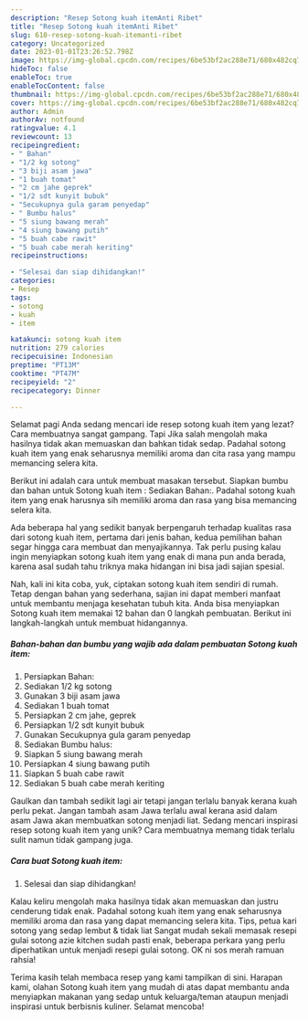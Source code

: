 ```yaml
---
description: "Resep Sotong kuah itemAnti Ribet"
title: "Resep Sotong kuah itemAnti Ribet"
slug: 610-resep-sotong-kuah-itemanti-ribet
category: Uncategorized
date: 2023-01-01T23:26:52.798Z
image: https://img-global.cpcdn.com/recipes/6be53bf2ac288e71/680x482cq70/sotong-kuah-item-foto-resep-utama.jpg
hideToc: false
enableToc: true
enableTocContent: false
thumbnail: https://img-global.cpcdn.com/recipes/6be53bf2ac288e71/680x482cq70/sotong-kuah-item-foto-resep-utama.jpg
cover: https://img-global.cpcdn.com/recipes/6be53bf2ac288e71/680x482cq70/sotong-kuah-item-foto-resep-utama.jpg
author: Admin
authorAv: notfound
ratingvalue: 4.1
reviewcount: 13
recipeingredient:
- " Bahan"
- "1/2 kg sotong"
- "3 biji asam jawa"
- "1 buah tomat"
- "2 cm jahe geprek"
- "1/2 sdt kunyit bubuk"
- "Secukupnya gula garam penyedap"
- " Bumbu halus"
- "5 siung bawang merah"
- "4 siung bawang putih"
- "5 buah cabe rawit"
- "5 buah cabe merah keriting"
recipeinstructions:

- "Selesai dan siap dihidangkan!"
categories:
- Resep
tags:
- sotong
- kuah
- item

katakunci: sotong kuah item 
nutrition: 279 calories
recipecuisine: Indonesian
preptime: "PT13M"
cooktime: "PT47M"
recipeyield: "2"
recipecategory: Dinner

---
```



Selamat pagi Anda sedang mencari ide resep sotong kuah item yang lezat? Cara membuatnya sangat gampang. Tapi Jika salah mengolah maka hasilnya tidak akan memuaskan dan bahkan tidak sedap. Padahal sotong kuah item yang enak seharusnya memiliki aroma dan cita rasa yang mampu memancing selera kita.


Berikut ini adalah cara untuk membuat masakan tersebut. Siapkan bumbu dan bahan untuk Sotong kuah item : Sediakan Bahan:. Padahal sotong kuah item yang enak harusnya sih memiliki aroma dan rasa yang bisa memancing selera kita.

Ada beberapa hal yang sedikit banyak berpengaruh terhadap kualitas rasa dari sotong kuah item, pertama dari jenis bahan, kedua pemilihan bahan segar hingga cara membuat dan menyajikannya. Tak perlu pusing kalau ingin menyiapkan sotong kuah item yang enak di mana pun anda berada, karena asal sudah tahu triknya maka hidangan ini bisa jadi sajian spesial.


Nah, kali ini kita coba, yuk, ciptakan sotong kuah item sendiri di rumah. Tetap dengan bahan yang sederhana, sajian ini dapat memberi manfaat untuk membantu menjaga kesehatan tubuh kita. Anda bisa menyiapkan Sotong kuah item memakai 12 bahan dan 0 langkah pembuatan. Berikut ini langkah-langkah untuk membuat hidangannya.

<!--inarticleads1-->

##### Bahan-bahan dan bumbu yang wajib ada dalam pembuatan Sotong kuah item:

1. Persiapkan  Bahan:
1. Sediakan 1/2 kg sotong
1. Gunakan 3 biji asam jawa
1. Sediakan 1 buah tomat
1. Persiapkan 2 cm jahe, geprek
1. Persiapkan 1/2 sdt kunyit bubuk
1. Gunakan Secukupnya gula garam penyedap
1. Sediakan  Bumbu halus:
1. Siapkan 5 siung bawang merah
1. Persiapkan 4 siung bawang putih
1. Siapkan 5 buah cabe rawit
1. Sediakan 5 buah cabe merah keriting


Gaulkan dan tambah sedikit lagi air tetapi jangan terlalu banyak kerana kuah perlu pekat. Jangan tambah asam Jawa terlalu awal kerana asid dalam asam Jawa akan membuatkan sotong menjadi liat. Sedang mencari inspirasi resep sotong kuah item yang unik? Cara membuatnya memang tidak terlalu sulit namun tidak gampang juga. 

<!--inarticleads2-->

##### Cara buat Sotong kuah item:


1. Selesai dan siap dihidangkan!

Kalau keliru mengolah maka hasilnya tidak akan memuaskan dan justru cenderung tidak enak. Padahal sotong kuah item yang enak seharusnya memiliki aroma dan rasa yang dapat memancing selera kita. Tips, petua kari sotong yang sedap lembut &amp; tidak liat Sangat mudah sekali memasak resepi gulai sotong azie kitchen sudah pasti enak, beberapa perkara yang perlu diperhatikan untuk menjadi resepi gulai sotong. OK ni sos merah ramuan rahsia! 

Terima kasih telah membaca resep yang kami tampilkan di sini. Harapan kami, olahan Sotong kuah item yang mudah di atas dapat membantu anda menyiapkan makanan yang sedap untuk keluarga/teman ataupun menjadi inspirasi untuk berbisnis kuliner. Selamat mencoba!

